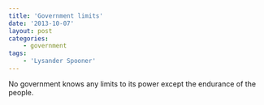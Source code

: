 ```yaml
---
title: 'Government limits'
date: '2013-10-07'
layout: post
categories:
    - government
tags:
    - 'Lysander Spooner'
---
```


No government knows any limits to its power except the endurance of the people.